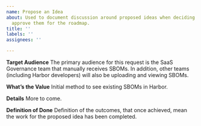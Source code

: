 ```yaml
---
name: Propose an Idea
about: Used to document discussion around proposed ideas when deciding whether to
  approve them for the roadmap.
title: ''
labels: ''
assignees: ''

---
```


**Target Audience**
The primary audience for this request is the SaaS Governance team that manually receives SBOMs. In addition, other teams (including Harbor developers) will also be uploading and viewing SBOMs.

**What’s the Value**
Initial method to see existing SBOMs in Harbor.

**Details**
More to come.

**Definition of Done**
Definition of the outcomes, that once achieved, mean the work for the proposed idea has been completed.
